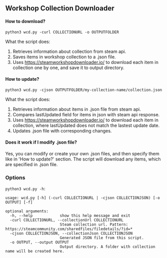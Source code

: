 ## Workshop Collection Downloader

#### How to download?
`python3 wcd.py -curl COLLECTIONURL -o OUTPUTFOLDER`

What the script does:
1. Retrieves information about collection from steam api.
2. Saves items in workshop collection to a .json file.
3. Uses https://steamworkshopdownloader.io/ to download each item in collection one by one, and save it to output directory.

#### How to update?
`python3 wcd.py -cjson OUTPUTFOLDER/my-collection-name/collection.json`

What the script does:
1. Retrieves information about items in .json file from steam api.
2. Compares lastUpdated field for items in json with steam api response.
3. Uses https://steamworkshopdownloader.io/ to download each item in collection, where lastUpdated does not match the lastest update date.
4. Updates .json file with corresponding changes.

#### Does it work if I modify .json file?
Yes, you can modify or create your own .json files, and then specify them like in 'How to update?' section.
The script will download any items, which are specified in .json file.

### Options
`python3 wcd.py -h`:
```
usage: wcd.py [-h] (-curl COLLECTIONURL | -cjson COLLECTIONJSON) [-o OUTPUT] [-f]

optional arguments:
  -h, --help            show this help message and exit
  -curl COLLECTIONURL, --collectionUrl COLLECTIONURL
                        Steam collection url. Pattern: https://steamcommunity.com/sharedfiles/filedetails/?id=*
  -cjson COLLECTIONJSON, --collectionJson COLLECTIONJSON
                        Generated JSON file from this script.
  -o OUTPUT, --output OUTPUT
                        Output directory. A folder with collection name will be created here.
```
